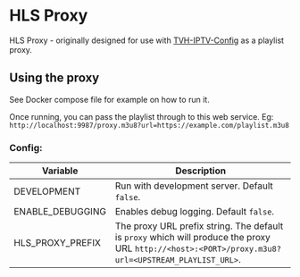 HLS Proxy
===========================

HLS Proxy - originally designed for use with [TVH-IPTV-Config](https://github.com/Josh5/TVH-IPTV-Config) as a playlist proxy.


## Using the proxy

See Docker compose file for example on how to run it.

Once running, you can pass the playlist through to this web service. Eg: `http://localhost:9987/proxy.m3u8?url=https://example.com/playlist.m3u8`

### Config:

| Variable | Description |
|----------|-------------|
| DEVELOPMENT      | Run with development server. Default `false`. |
| ENABLE_DEBUGGING | Enables debug logging. Default `false`. |
| HLS_PROXY_PREFIX | The proxy URL prefix string. The default is `proxy` which will produce the proxy URL `http://<host>:<PORT>/proxy.m3u8?url=<UPSTREAM_PLAYLIST_URL>`. |
